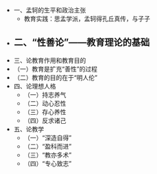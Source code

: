 - 一、孟轲的生平和政治主张
	- 教育实践：思孟学派，孟轲得孔丘真传，与子子
- 二、“性善论”——教育理论的基础
	-
- 三、论教育作用和教育目的
- （一）教育是扩充“善性”的过程
- （二）教育的目的在于“明人伦”
- 四、论理想人格
	- （一）持志养气
	- （二）动心忍性
	- （三）存心养性
	- （四）反求诸己
- 五、论教学
	- （一）“深造自得”
	- （二）“盈科而进”
	- （三）“教亦多术”
	- （四）“专心致志”